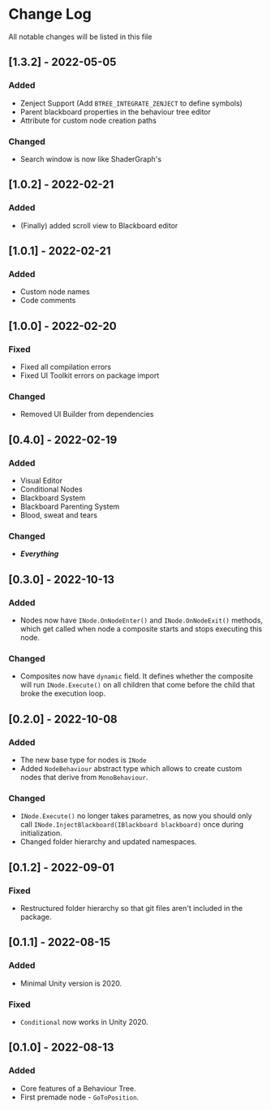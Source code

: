 # Change Log
All notable changes will be listed in this file

## [1.3.2] - 2022-05-05
### Added
* Zenject Support (Add `BTREE_INTEGRATE_ZENJECT` to define symbols)
* Parent blackboard properties in the behaviour tree editor
* Attribute for custom node creation paths

### Changed
* Search window is now like ShaderGraph's

## [1.0.2] - 2022-02-21
### Added
* (Finally) added scroll view to Blackboard editor

## [1.0.1] - 2022-02-21
### Added
* Custom node names
* Code comments

## [1.0.0] - 2022-02-20
### Fixed
* Fixed all compilation errors
* Fixed UI Toolkit errors on package import

### Changed
* Removed UI Builder from dependencies

## [0.4.0] - 2022-02-19
### Added
* Visual Editor
* Conditional Nodes
* Blackboard System
* Blackboard Parenting System
* Blood, sweat and tears
### Changed
* **_Everything_**

## [0.3.0] - 2022-10-13
### Added
* Nodes now have `INode.OnNodeEnter()` and `INode.OnNodeExit()` methods, which get called when node a composite starts and stops executing this node.
### Changed
* Composites now have `dynamic` field. It defines whether the composite will run `INode.Execute()` on all children that come before the child that broke the execution loop.

## [0.2.0] - 2022-10-08
### Added
* The new base type for nodes is `INode`
* Added `NodeBehaviour` abstract type which allows to create custom nodes that derive from `MonoBehaviour`.
### Changed
* `INode.Execute()` no longer takes parametres, as now you should only call `INode.InjectBlackboard(IBlackboard blackboard)` once during initialization.
* Changed folder hierarchy and updated namespaces.

## [0.1.2] - 2022-09-01
### Fixed
* Restructured folder hierarchy so that git files aren't included in the package.

## [0.1.1] - 2022-08-15
### Added
* Minimal Unity version is 2020.
### Fixed
* `Conditional` now works in Unity 2020.

## [0.1.0] - 2022-08-13
### Added
* Core features of a Behaviour Tree.
* First premade node - `GoToPosition`.